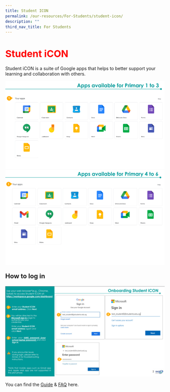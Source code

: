 ```yaml
---
title: Student ICON
permalink: /our-resources/For-Students/student-icon/
description: ""
third_nav_title: For Students
---
```

<h1 style=color:red;font-size:30px>Student iCON</h1>

Student iCON is a suite of Google apps that helps to better support your learning and collaboration with others.

![](/images/Annotation%202022-10-25%20145408.png)
![](/images/Annotation12.png)

<p style=font-size:20px><strong>How to log in</strong></p>

![](/images/Annotation123.png)

You can find the [Guide](/files/Student-iCON-Onboarding-Guide2.pdf) & [FAQ](/files/FAQs2.pdf) here.

<p style=font-size:20px><strong></strong></p>